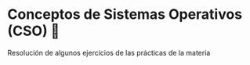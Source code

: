 # Conceptos de Sistemas Operativos (CSO) 🐧
Resolución de algunos ejercicios de las prácticas de la materia
